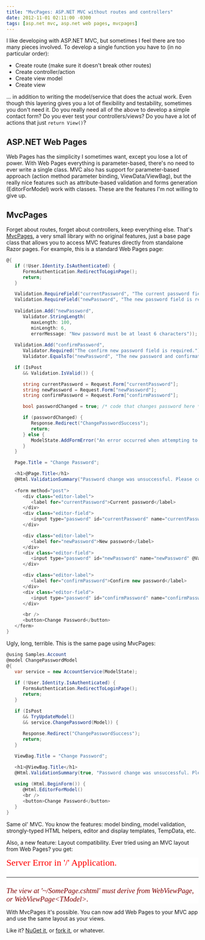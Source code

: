 ```yaml
---
title: "MvcPages: ASP.NET MVC without routes and controllers"
date: 2012-11-01 02:11:00 -0300
tags: [asp.net mvc, asp.net web pages, mvcpages]
---
```


I like developing with ASP.NET MVC, but sometimes I feel there are too many pieces involved. To develop a single function you have to (in no particular order):

- Create route (make sure it doesn't break other routes)
- Create controller/action
- Create view model
- Create view

... in addition to writing the model/service that does the actual work. Even though this layering gives you a lot of flexibility and testability, sometimes you don't need it. Do you really need all of the above to develop a simple contact form? Do you ever test your controllers/views? Do you have a lot of actions that just `return View()`?

ASP.NET Web Pages
-----------------

Web Pages has the simplicity I sometimes want, except you lose a lot of power. With Web Pages everything is parameter-based, there's no need to ever write a single class. MVC also has support for parameter-based approach (action method parameter binding, ViewData/ViewBag), but the really nice features such as attribute-based validation and forms generation (EditorForModel) work with classes. These are the features I'm not willing to give up.

MvcPages
--------
Forget about routes, forget about controllers, keep everything else. That's [MvcPages][1], a very small library with no original features, just a base page class that allows you to access MVC features directly from standalone Razor pages. For example, this is a standard Web Pages page:

```csharp
@{
   if (!User.Identity.IsAuthenticated) {
      FormsAuthentication.RedirectToLoginPage();
      return;
   }

   Validation.RequireField("currentPassword", "The current password field is required.");
   Validation.RequireField("newPassword", "The new password field is required.");
   
   Validation.Add("newPassword",
      Validator.StringLength(
         maxLength: 100,
         minLength: 6,
         errorMessage: "New password must be at least 6 characters"));
         
   Validation.Add("confirmPassword",
      Validator.Required("The confirm new password field is required."),
      Validator.EqualsTo("newPassword", "The new password and confirmation password do not match."));

   if (IsPost
      && Validation.IsValid()) {

      string currentPassword = Request.Form["currentPassword"];
      string newPassword = Request.Form["newPassword"];
      string confirmPassword = Request.Form["confirmPassword"];

      bool passwordChanged = true; /* code that changes password here */

      if (passwordChanged) {
         Response.Redirect("ChangePasswordSuccess");
         return;
      } else {
         ModelState.AddFormError("An error occurred when attempting to change the password. Please contact the site owner.");
      }
   }

   Page.Title = "Change Password";

   <h1>@Page.Title</h1>
   @Html.ValidationSummary("Password change was unsuccessful. Please correct the errors and try again.", true)
   
   <form method="post">
      <div class="editor-label">
         <label for="currentPassword">Current password</label>
      </div>
      <div class="editor-field">
         <input type="password" id="currentPassword" name="currentPassword" @Validation.For("currentPassword")/>
      </div>

      <div class="editor-label">
         <label for="newPassword">New password</label>
      </div>
      <div class="editor-field">
         <input type="password" id="newPassword" name="newPassword" @Validation.For("newPassword")/>
      </div>

      <div class="editor-label">
         <label for="confirmPassword">Confirm new password</label>
      </div>
      <div class="editor-field">
         <input type="password" id="confirmPassword" name="confirmPassword" @Validation.For("confirmPassword")/>
      </div>

      <br />
      <button>Change Password</button>
   </form>
}
```

Ugly, long, terrible. This is the same page using MvcPages:

```csharp
@using Samples.Account
@model ChangePasswordModel
@{
   var service = new AccountService(ModelState);
   
   if (!User.Identity.IsAuthenticated) {
      FormsAuthentication.RedirectToLoginPage();
      return;
   }

   if (IsPost
      && TryUpdateModel()
      && service.ChangePassword(Model)) {
      
      Response.Redirect("ChangePasswordSuccess");
      return;
   }

   ViewBag.Title = "Change Password";

   <h1>@ViewBag.Title</h1>
   @Html.ValidationSummary(true, "Password change was unsuccessful. Please correct the errors and try again.")
   
   using (Html.BeginForm()) {
      @Html.EditorForModel()
      <br />
      <button>Change Password</button>
   }
}
```

Same ol' MVC. You know the features: model binding, model validation, strongly-typed HTML helpers, editor and display templates, TempData, etc.

Also, a new feature: Layout compatibility. Ever tried using an MVC layout from Web Pages? you get:

<div style="background-color: white; margin-bottom: 1em;">
<div style="color: red; font-family: Verdana; font-size: 18pt; font-weight: normal;">
Server Error in '/' Application.<br />
<hr color="silver" size="1" width="100%" />
</div>
<div style="color: maroon; font-family: Verdana; font-size: 14pt; font-weight: normal;">
<i>The view at '~/SomePage.cshtml' must derive from WebViewPage, or WebViewPage&lt;TModel&gt;.</i></div>
</div>

With MvcPages it's possible. You can now add Web Pages to your MVC app and use the same layout as your views.

Like it? [NuGet it][2], or [fork it][1], or whatever.

[1]: https://github.com/maxtoroq/MvcPages
[2]: http://www.nuget.org/packages/MvcPages
